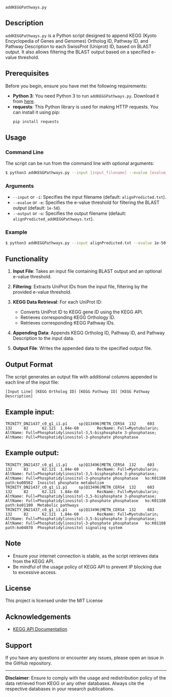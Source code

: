 `addKEGGPathways.py`

## Description

`addKEGGPathways.py` is a Python script designed to append KEGG (Kyoto Encyclopedia of Genes and Genomes) Ortholog ID, Pathway ID, and Pathway Description to each SwissProt (Uniprot) ID, based on BLAST output. It also allows filtering the BLAST output based on a specified e-value threshold.

## Prerequisites

Before you begin, ensure you have met the following requirements:
- **Python 3**: You need Python 3 to run `addKEGGPathways.py`. Download it from [here](https://www.python.org/downloads/).
- **requests**: This Python library is used for making HTTP requests. You can install it using pip:
  ```sh
  pip install requests
  ```

## Usage

### Command Line
The script can be run from the command line with optional arguments:

```sh
$ python3 addKEGGPathways.py --input [input_filename] --evalue [evalue_threshold] --output [output_filename]
```

### Arguments
- `--input` or `-i`: Specifies the input filename (default: `alignPredicted.txt`).
- `--evalue` or `-e`: Specifies the e-value threshold for filtering the BLAST output (default: `1e-50`).
- `--output` or `-o`: Specifies the output filename (default: `alignPredicted_addKEGGPathways.txt`).

### Example
```sh
$ python3 addKEGGPathways.py --input alignPredicted.txt --evalue 1e-50 --output alignPredicted_addKEGGPathways.txt
```

## Functionality

1. **Input File**: Takes an input file containing BLAST output and an optional e-value threshold.
   
2. **Filtering**: Extracts UniProt IDs from the input file, filtering by the provided e-value threshold.
   
3. **KEGG Data Retrieval**: For each UniProt ID:
   - Converts UniProt ID to KEGG gene ID using the KEGG API.
   - Retrieves corresponding KEGG Orthology ID.
   - Retrieves corresponding KEGG Pathway IDs.
   
4. **Appending Data**: Appends KEGG Ortholog ID, Pathway ID, and Pathway Description to the input data.

5. **Output File**: Writes the appended data to the specified output file.

## Output Format

The script generates an output file with additional columns appended to each line of the input file:

```
[Input Line] [KEGG Ortholog ID] [KEGG Pathway ID] [KEGG Pathway Description]
```
## Example input:
```
TRINITY_DN21437_c0_g1_i1.p1     sp|Q13496|METN_CERS4  132     603     132     82      62.121  1.84e-60        RecName: Full=Myotubularin; AltName: Full=Phosphatidylinositol-3,5-bisphosphate 3-phosphatase; AltName: Full=Phosphatidylinositol-3-phosphate phosphatase
```
## Example output:
```
TRINITY_DN21437_c0_g1_i1.p1     sp|Q13496|METN_CERS4  132     603     132     82      62.121  1.84e-60        RecName: Full=Myotubularin; AltName: Full=Phosphatidylinositol-3,5-bisphosphate 3-phosphatase; AltName: Full=Phosphatidylinositol-3-phosphate phosphatase   ko:K01108 path:ko00562  Inositol phosphate metabolism
TRINITY_DN21437_c0_g1_i1.p1     sp|Q13496|METN_CERS4  132     603     132     82      62.121  1.84e-60        RecName: Full=Myotubularin; AltName: Full=Phosphatidylinositol-3,5-bisphosphate 3-phosphatase; AltName: Full=Phosphatidylinositol-3-phosphate phosphatase   ko:K01108 path:ko01100  Metabolic pathways
TRINITY_DN21437_c0_g1_i1.p1     sp|Q13496|METN_CERS4  132     603     132     82      62.121  1.84e-60        RecName: Full=Myotubularin; AltName: Full=Phosphatidylinositol-3,5-bisphosphate 3-phosphatase; AltName: Full=Phosphatidylinositol-3-phosphate phosphatase   ko:K01108 path:ko04070  Phosphatidylinositol signaling system
```

## Note

- Ensure your internet connection is stable, as the script retrieves data from the KEGG API.
- Be mindful of the usage policy of KEGG API to prevent IP blocking due to excessive access.

## License

This project is licensed under the MIT License

## Acknowledgements

- [KEGG API Documentation](https://www.kegg.jp/kegg/rest/keggapi.html)

## Support

If you have any questions or encounter any issues, please open an issue in the GitHub repository.

---

**Disclaimer**: Ensure to comply with the usage and redistribution policy of the data retrieved from KEGG or any other databases. Always cite the respective databases in your research publications.
